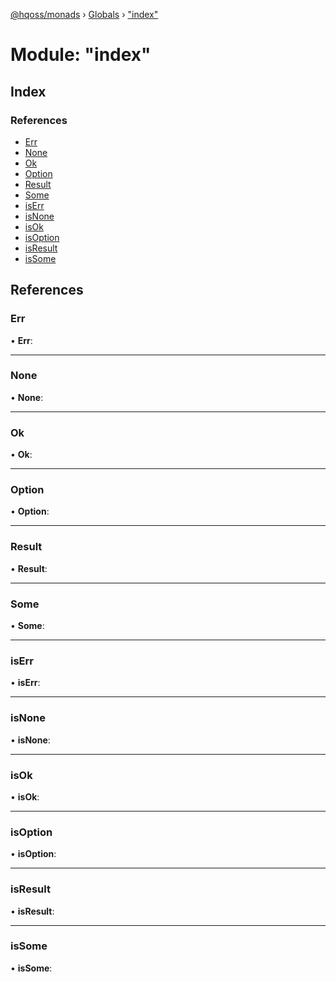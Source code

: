 [@hqoss/monads](../README.md) › [Globals](../globals.md) › ["index"](_index_.md)

# Module: "index"

## Index

### References

* [Err](_index_.md#err)
* [None](_index_.md#none)
* [Ok](_index_.md#ok)
* [Option](_index_.md#option)
* [Result](_index_.md#result)
* [Some](_index_.md#some)
* [isErr](_index_.md#iserr)
* [isNone](_index_.md#isnone)
* [isOk](_index_.md#isok)
* [isOption](_index_.md#isoption)
* [isResult](_index_.md#isresult)
* [isSome](_index_.md#issome)

## References

###  Err

• **Err**:

___

###  None

• **None**:

___

###  Ok

• **Ok**:

___

###  Option

• **Option**:

___

###  Result

• **Result**:

___

###  Some

• **Some**:

___

###  isErr

• **isErr**:

___

###  isNone

• **isNone**:

___

###  isOk

• **isOk**:

___

###  isOption

• **isOption**:

___

###  isResult

• **isResult**:

___

###  isSome

• **isSome**:
